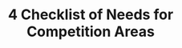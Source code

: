 ---
title: 4 Checklist of Needs for Competition Areas
has_children: true
parent: Competition Manual
permalink: competition-manual/checklist
---